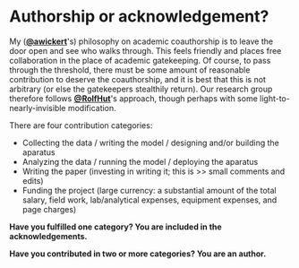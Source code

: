 # Authorship or acknowledgement?

My ([**@awickert**](https://github.com/awickert)'s) philosophy on academic coauthorship is to leave the door open and see who walks through. This feels friendly and places free collaboration in the place of academic gatekeeping. Of course, to pass through the threshold, there must be some amount of reasonable contribution to deserve the coauthorship, and it is best that this is not arbitrary (or else the gatekeepers stealthily return). Our research group therefore follows [**@RolfHut**](https://github.com/RolfHut)'s approach, though perhaps with some light-to-nearly-invisible modification.

There are four contribution categories:

* Collecting the data / writing the model / designing and/or building the aparatus
* Analyzing the data / running the model / deploying the aparatus
* Writing the paper (investing in writing it; this is >> small comments and edits)
* Funding the project (large currency: a substantial amount of the total salary, field work, lab/analytical expenses, equipment expenses, and page charges)

**Have you fulfilled one category? You are included in the acknowledgements.**

**Have you contributed in two or more categories? You are an author.**
